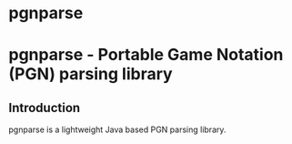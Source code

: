 # pgnparse
pgnparse - Portable Game Notation (PGN) parsing library
=======================================================
Introduction
------------
pgnparse is a lightweight Java based PGN parsing library.
